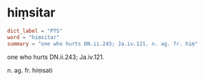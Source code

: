 # hiṃsitar

``` toml
dict_label = "PTS"
word = "hiṃsitar"
summary = "one who hurts DN.ii.243; Ja.iv.121. n. ag. fr. hiṃ"
```

one who hurts DN.ii.243; Ja.iv.121.

n. ag. fr. hiṃsati

